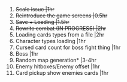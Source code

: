1. ~~Scale issue                            |1hr~~
2. ~~Reintroduce the game screens           |0.5hr~~
3. ~~Save + Loading                         |1.5hr~~
4. ~~Rewrite combat (IN PROGRESS)           |2hr~~
5. Loading cards types from a file        |2hr
6. Character types loading                |1hr 
7. Cursed card count for boss fight thing |1hr
8. Boss                                   |1hr   
9. Random map generation*                 |3-4hr  
10. Enemy hitboxes/Enemy offset           |1hr
11. Card pickup show enemies cards        |1hr